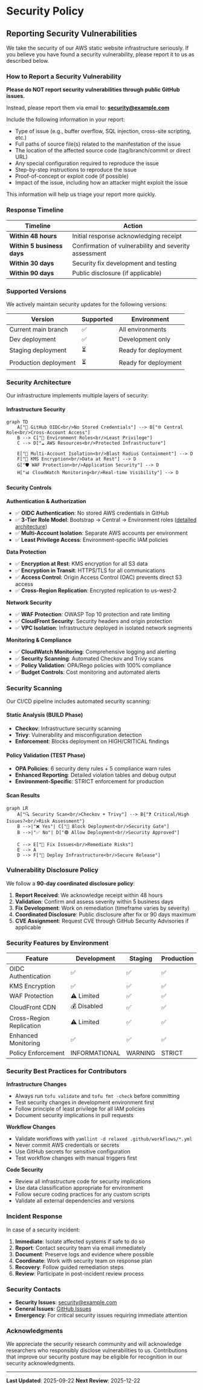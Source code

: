 # Security Policy

## Reporting Security Vulnerabilities

We take the security of our AWS static website infrastructure seriously. If you believe you have found a security vulnerability, please report it to us as described below.

### How to Report a Security Vulnerability

**Please do NOT report security vulnerabilities through public GitHub issues.**

Instead, please report them via email to: **security@example.com**

Include the following information in your report:
- Type of issue (e.g., buffer overflow, SQL injection, cross-site scripting, etc.)
- Full paths of source file(s) related to the manifestation of the issue
- The location of the affected source code (tag/branch/commit or direct URL)
- Any special configuration required to reproduce the issue
- Step-by-step instructions to reproduce the issue
- Proof-of-concept or exploit code (if possible)
- Impact of the issue, including how an attacker might exploit the issue

This information will help us triage your report more quickly.

### Response Timeline

| Timeline | Action |
|----------|--------|
| **Within 48 hours** | Initial response acknowledging receipt |
| **Within 5 business days** | Confirmation of vulnerability and severity assessment |
| **Within 30 days** | Security fix development and testing |
| **Within 90 days** | Public disclosure (if applicable) |

### Supported Versions

We actively maintain security updates for the following versions:

| Version | Supported | Environment |
|---------|-----------|-------------|
| Current main branch | ✅ | All environments |
| Dev deployment | ✅ | Development only |
| Staging deployment | ⏳ | Ready for deployment |
| Production deployment | ⏳ | Ready for deployment |

### Security Architecture

Our infrastructure implements multiple layers of security:

#### Infrastructure Security
```mermaid
graph TD
    A["🔐 GitHub OIDC<br/>No Stored Credentials"] --> B["🌐 Central Role<br/>Cross-Account Access"]
    B --> C["🔧 Environment Roles<br/>Least Privilege"]
    C --> D["☁️ AWS Resources<br/>Protected Infrastructure"]

    E["🏢 Multi-Account Isolation<br/>Blast Radius Containment"] --> D
    F["🔐 KMS Encryption<br/>Data at Rest"] --> D
    G["🛡️ WAF Protection<br/>Application Security"] --> D
    H["📊 CloudWatch Monitoring<br/>Real-time Visibility"] --> D
```

#### Security Controls

**Authentication & Authorization**
- ✅ **OIDC Authentication**: No stored AWS credentials in GitHub
- ✅ **3-Tier Role Model**: Bootstrap → Central → Environment roles ([detailed architecture](docs/permissions-architecture.md))
- ✅ **Multi-Account Isolation**: Separate AWS accounts per environment
- ✅ **Least Privilege Access**: Environment-specific IAM policies

**Data Protection**
- ✅ **Encryption at Rest**: KMS encryption for all S3 data
- ✅ **Encryption in Transit**: HTTPS/TLS for all communications
- ✅ **Access Control**: Origin Access Control (OAC) prevents direct S3 access
- ✅ **Cross-Region Replication**: Encrypted replication to us-west-2

**Network Security**
- ✅ **WAF Protection**: OWASP Top 10 protection and rate limiting
- ✅ **CloudFront Security**: Security headers and origin protection
- ✅ **VPC Isolation**: Infrastructure deployed in isolated network segments

**Monitoring & Compliance**
- ✅ **CloudWatch Monitoring**: Comprehensive logging and alerting
- ✅ **Security Scanning**: Automated Checkov and Trivy scans
- ✅ **Policy Validation**: OPA/Rego policies with 100% compliance
- ✅ **Budget Controls**: Cost monitoring and automated alerts

### Security Scanning

Our CI/CD pipeline includes automated security scanning:

#### Static Analysis (BUILD Phase)
- **Checkov**: Infrastructure security scanning
- **Trivy**: Vulnerability and misconfiguration detection
- **Enforcement**: Blocks deployment on HIGH/CRITICAL findings

#### Policy Validation (TEST Phase)
- **OPA Policies**: 6 security deny rules + 5 compliance warn rules
- **Enhanced Reporting**: Detailed violation tables and debug output
- **Environment-Specific**: STRICT enforcement for production

#### Scan Results
```mermaid
graph LR
    A["🔍 Security Scan<br/>Checkov + Trivy"] --> B{"❓ Critical/High Issues?<br/>Risk Assessment"}
    B -->|"❌ Yes"| C["🚫 Block Deployment<br/>Security Gate"]
    B -->|"✅ No"| D["🟢 Allow Deployment<br/>Security Approved"]

    C --> E["🔧 Fix Issues<br/>Remediate Risks"]
    E --> A
    D --> F["🚀 Deploy Infrastructure<br/>Secure Release"]
```

### Vulnerability Disclosure Policy

We follow a **90-day coordinated disclosure policy**:

1. **Report Received**: We acknowledge receipt within 48 hours
2. **Validation**: Confirm and assess severity within 5 business days
3. **Fix Development**: Work on remediation (timeframe varies by severity)
4. **Coordinated Disclosure**: Public disclosure after fix or 90 days maximum
5. **CVE Assignment**: Request CVE through GitHub Security Advisories if applicable

### Security Features by Environment

| Feature | Development | Staging | Production |
|---------|-------------|---------|------------|
| OIDC Authentication | ✅ | ✅ | ✅ |
| KMS Encryption | ✅ | ✅ | ✅ |
| WAF Protection | ⚠️ Limited | ✅ | ✅ |
| CloudFront CDN | 💰 Disabled | ✅ | ✅ |
| Cross-Region Replication | ⚠️ Limited | ✅ | ✅ |
| Enhanced Monitoring | ✅ | ✅ | ✅ |
| Policy Enforcement | INFORMATIONAL | WARNING | STRICT |

### Security Best Practices for Contributors

**Infrastructure Changes**
- Always run `tofu validate` and `tofu fmt -check` before committing
- Test security changes in development environment first
- Follow principle of least privilege for all IAM policies
- Document security implications in pull requests

**Workflow Changes**
- Validate workflows with `yamllint -d relaxed .github/workflows/*.yml`
- Never commit AWS credentials or secrets
- Use GitHub secrets for sensitive configuration
- Test workflow changes with manual triggers first

**Code Security**
- Review all infrastructure code for security implications
- Use data classification appropriate for environment
- Follow secure coding practices for any custom scripts
- Validate all external dependencies and versions

### Incident Response

In case of a security incident:

1. **Immediate**: Isolate affected systems if safe to do so
2. **Report**: Contact security team via email immediately
3. **Document**: Preserve logs and evidence where possible
4. **Coordinate**: Work with security team on response plan
5. **Recovery**: Follow guided remediation steps
6. **Review**: Participate in post-incident review process

### Security Contacts

- **Security Issues**: security@example.com
- **General Issues**: [GitHub Issues](https://github.com/<your-org>/static-site/issues)
- **Emergency**: For critical security issues requiring immediate attention

### Acknowledgments

We appreciate the security research community and will acknowledge researchers who responsibly disclose vulnerabilities to us. Contributions that improve our security posture may be eligible for recognition in our security acknowledgments.

---

**Last Updated**: 2025-09-22
**Next Review**: 2025-12-22